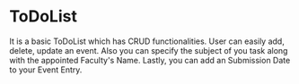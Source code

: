 # ToDoList
It is a basic ToDoList which has CRUD functionalities. User can easily add, delete, update an event. Also you can specify the subject of you task along with the appointed Faculty's Name. Lastly, you can add an Submission Date to your Event Entry.
